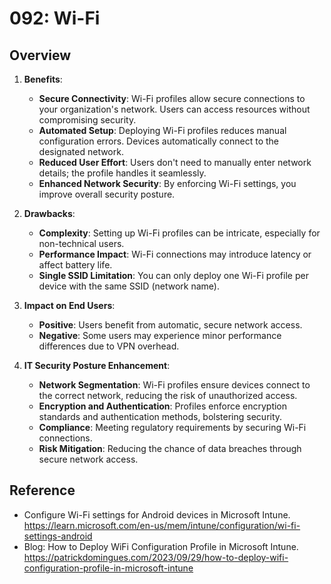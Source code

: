# 092: Wi-Fi

## Overview

1. **Benefits**:
   - **Secure Connectivity**: Wi-Fi profiles allow secure connections to your organization's network. Users can access resources without compromising security.
   - **Automated Setup**: Deploying Wi-Fi profiles reduces manual configuration errors. Devices automatically connect to the designated network.
   - **Reduced User Effort**: Users don't need to manually enter network details; the profile handles it seamlessly.
   - **Enhanced Network Security**: By enforcing Wi-Fi settings, you improve overall security posture.

2. **Drawbacks**:
   - **Complexity**: Setting up Wi-Fi profiles can be intricate, especially for non-technical users.
   - **Performance Impact**: Wi-Fi connections may introduce latency or affect battery life.
   - **Single SSID Limitation**: You can only deploy one Wi-Fi profile per device with the same SSID (network name).

3. **Impact on End Users**:
   - **Positive**: Users benefit from automatic, secure network access.
   - **Negative**: Some users may experience minor performance differences due to VPN overhead.

4. **IT Security Posture Enhancement**:
   - **Network Segmentation**: Wi-Fi profiles ensure devices connect to the correct network, reducing the risk of unauthorized access.
   - **Encryption and Authentication**: Profiles enforce encryption standards and authentication methods, bolstering security.
   - **Compliance**: Meeting regulatory requirements by securing Wi-Fi connections.
   - **Risk Mitigation**: Reducing the chance of data breaches through secure network access.


## Reference

* Configure Wi-Fi settings for Android devices in Microsoft Intune. https://learn.microsoft.com/en-us/mem/intune/configuration/wi-fi-settings-android
* Blog: How to Deploy WiFi Configuration Profile in Microsoft Intune. https://patrickdomingues.com/2023/09/29/how-to-deploy-wifi-configuration-profile-in-microsoft-intune
  

